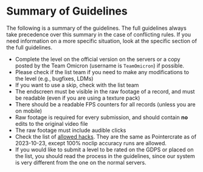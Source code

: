 # Summary of Guidelines

The following is a summary of the guidelines. The full guidelines always take precedence over this summary in the case of conflicting rules. If you need information on a more specific situation, look at the specific section of the full guidelines.

- Complete the level on the official version on the servers or a copy posted by the Team Omicron (username is `TeamOmicron`) if possible.
- Please check if the list team if you need to make any modifications to the level (e.g., bugfixes, LDMs)
- If you want to use a skip, check with the list team
- The endscreen must be visible in the raw footage of a record, and must be readable (even if you are using a texture pack)
- There should be a readable FPS counters for all records (unless you are on mobile)
- Raw footage is required for every submission, and should contain **no** edits to the original video file
- The raw footage must include audible clicks
- Check the list of [allowed hacks](https://docs.google.com/spreadsheets/d/1xEKmKd2CcACjHtl3ZK4wAzVFzSz9GbpqHPpHisW7498/edit?usp=sharing). They are the same as Pointercrate as of 2023-10-23, except 100% noclip accuracy runs are allowed.
- If you would like to submit a level to be rated on the GDPS or placed on the list, you should read the process in the guidelines, since our system is very different from the one on the normal servers.
